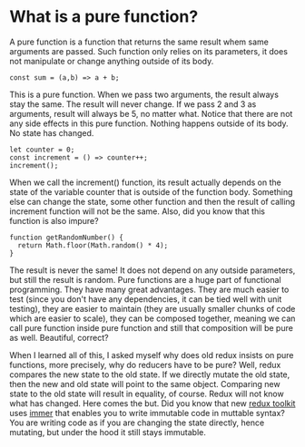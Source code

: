 # What is a pure function?

A pure function is a function that returns the same result whem same arguments are passed. Such function only relies on its parameters, it does not manipulate or change anything outside of its body.

```
const sum = (a,b) => a + b;
```

This is a pure function. When we pass two arguments, the result always stay the same. The result will never change. If we pass 2 and 3 as arguments, result will always be 5, no matter what. Notice that there are not any side effects in this pure function. Nothing happens outside of its body. No state has changed.

```
let counter = 0;
const increment = () => counter++;
increment();
```

When we call the increment() function, its result actually depends on the state of the variable counter that is outside of the function body. Something else can change the state, some other function and then the result of calling increment function will not be the same. Also, did you know that this function is also impure?

```
function getRandomNumber() {
  return Math.floor(Math.random() * 4);
}
```

The result is never the same! It does not depend on any outside parameters, but still the result is random. Pure functions are a huge part of functional programming. They have many great advantages. They are much easier to test (since you don't have any dependencies, it can be tied well with unit testing), they are easier to maintain (they are usually smaller chunks of code which are easier to scale), they can be composed together, meaning we can call pure function inside pure function and still that composition will be pure as well. Beautiful, correct?

When I learned all of this, I asked myself why does old redux insists on pure functions, more precisely, why do reducers have to be pure? Well, redux compares the new state to the old state. If we directly mutate the old state, then the new and old state will point to the same object. Comparing new state to the old state will result in equality, of course. Redux will not know what has changed. Here comes the but. Did you know that new [redux toolkit](https://redux-toolkit.js.org/) uses [immer](https://immerjs.github.io/immer/) that enables you to write immutable code in muttable syntax? You are writing code as if you are changing the state directly, hence mutating, but under the hood it still stays immutable.

